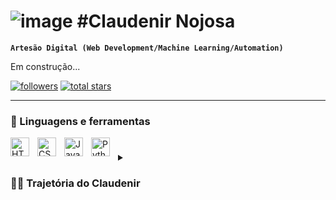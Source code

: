 # ![image](https://user-images.githubusercontent.com/125202706/219908673-72e8d067-a54d-47ad-91d9-fc42509229c5.png) #Claudenir Nojosa

**`Artesão Digital (Web Development/Machine Learning/Automation)`**

Em construção...

   <p align="left">
      <a href="https://github.com/Claudenir-Nojosa?tab=followers">
         <img alt="followers" title="Follow me on Github" src="https://custom-icon-badges.demolab.com/github/followers/Claudenir-Nojosa?color=236ad3&labelColor=1155ba&style=for-the-badge&logo=person-add&label=Follow&logoColor=white"/></a>
      <a href="https://github.com/Claudenir-Nojosa?tab=repositories&sort=stargazers">
         <img alt="total stars" title="Total stars on GitHub" src="https://custom-icon-badges.demolab.com/github/stars/Claudenir-Nojosa?color=55960c&style=for-the-badge&labelColor=488207&logo=star"/></a>
   </p>

---

### 🧰 Linguagens e ferramentas

<img align="left" alt="HTML" width="30px" style="padding-right:10px;" src="https://cdn.jsdelivr.net/gh/devicons/devicon/icons/html5/html5-plain.svg" />
<img align="left" alt="CSS" width="30px" style="padding-right:10px;" src="https://cdn.jsdelivr.net/gh/devicons/devicon/icons/css3/css3-plain.svg" />
<img align="left" alt="JavaScript" width="30px" style="padding-right:10px;" src="https://cdn.jsdelivr.net/gh/devicons/devicon/icons/javascript/javascript-plain.svg" />
<img align="left" alt="Python" width="30px" style="padding-right:10px;" src="https://cdn.jsdelivr.net/gh/devicons/devicon/icons/python/python-plain.svg" />

#


<details>
 <summary><h3>👨‍💻 Trajetória do Claudenir</h3></summary>
   Eu comecei minha vida entrando no mercado como contador especializado na área fiscal (pressão do sistema de escolher alguma formação logo após completar o terceiro ano do ensino médio), porém, não era o que eu estava procurando para fazer a vida toda. Então eu comecei a procurar áreas em que eu me identificasse, como eu já tenho uma base de inglês desde a minha infância (jogando RPG's), e com curso de inglês concluído. Além disso, gostava muito de matemática, me deparei com o universo que é a programação.
   Desde então, meu foco é adquirir conhecimento nesse novo mundo, unindo teoria e prática, utilizando as linguagens HTML, CSS, JavaScript e Python para ser um profissional fullstack especializado em Python.
  
